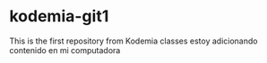 # kodemia-git1
This is the first repository from Kodemia classes
estoy adicionando contenido en mi computadora 